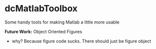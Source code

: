 # dcMatlabToolbox
Some handy tools for making Matlab a little more usable

**Future Work:**
Object Oriented Figures
- why? Because figure code sucks. There should just be figure object
